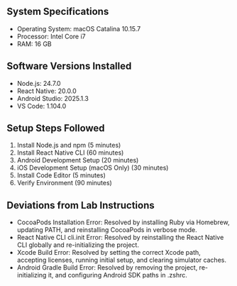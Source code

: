 ## System Specifications
 - Operating System: macOS Catalina 10.15.7
 - Processor: Intel Core i7
 - RAM: 16 GB

## Software Versions Installed
- Node.js: 24.7.0
- React Native: 20.0.0
- Android Studio: 2025.1.3
- VS Code: 1.104.0

## Setup Steps Followed
1. Install Node.js and npm (5 minutes)
2. Install React Native CLI (60 minutes)
3. Android Development Setup (20 minutes)
4. iOS Development Setup (macOS Only) (30 minutes)
5. Install Code Editor (5 minutes)
6. Verify Environment (90 minutes)

## Deviations from Lab Instructions
 - CocoaPods Installation Error: Resolved by installing Ruby via Homebrew, updating PATH, and reinstalling CocoaPods in verbose mode.
 - React Native CLI cli.init Error: Resolved by reinstalling the React Native CLI globally and re-initializing the project.
 - Xcode Build Error: Resolved by setting the correct Xcode path, accepting licenses, running initial setup, and clearing simulator caches.
 - Android Gradle Build Error: Resolved by removing the project, re-initializing it, and configuring Android SDK paths in .zshrc.